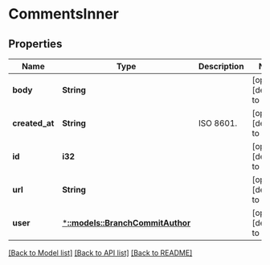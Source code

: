 # CommentsInner

## Properties
Name | Type | Description | Notes
------------ | ------------- | ------------- | -------------
**body** | **String** |  | [optional] [default to null]
**created_at** | **String** | ISO 8601. | [optional] [default to null]
**id** | **i32** |  | [optional] [default to null]
**url** | **String** |  | [optional] [default to null]
**user** | [***::models::BranchCommitAuthor**](branch_commit_author.md) |  | [optional] [default to null]

[[Back to Model list]](../README.md#documentation-for-models) [[Back to API list]](../README.md#documentation-for-api-endpoints) [[Back to README]](../README.md)



